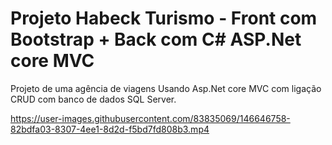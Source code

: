# Projeto Habeck Turismo - Front com Bootstrap + Back com C# ASP.Net core MVC

Projeto de uma agência de viagens Usando Asp.Net core MVC com ligação CRUD com banco de dados SQL Server.


https://user-images.githubusercontent.com/83835069/146646758-82bdfa03-8307-4ee1-8d2d-f5bd7fd808b3.mp4

